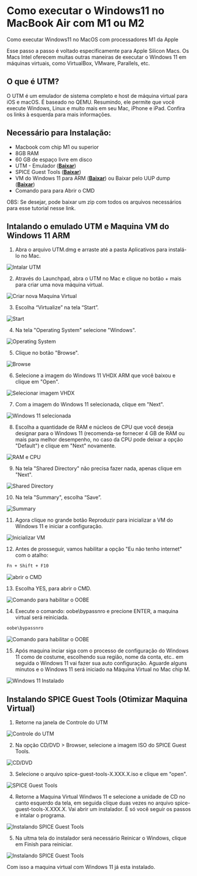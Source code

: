# Como executar o Windows11 no MacBook Air com M1 ou M2
 Como executar Windows11 no MacOS com processadores M1 da Apple

 Esse passo a passo é voltado especificamente para Apple Silicon Macs. Os Macs Intel oferecem muitas outras maneiras de executar o Windows 11 em máquinas virtuais, como VirtualBox, VMware, Parallels, etc.

## O que é UTM?
O UTM é um emulador de sistema completo e host de máquina virtual para iOS e macOS. É baseado no QEMU. Resumindo, ele permite que você execute Windows, Linux e muito mais em seu Mac, iPhone e iPad. Confira os links à esquerda para mais informações.

## Necessário para Instalação:
- Macbook com chip M1 ou superior
- 8GB RAM
- 60 GB de espaço livre em disco
- UTM - Emulador ([**Baixar**](https://mac.getutm.app/))
- SPICE Guest Tools ([**Baixar**](https://github.com/utmapp/qemu/releases/download/v6.2.0-utm/spice-guest-tools-0.164.3.iso))
- VM do Windows 11 para ARM ([**Baixar**](https://www.microsoft.com/en-us/software-download/windowsinsiderpreviewARM64)) ou Baixar pelo UUP dump ([**Baixar**](https://uupdump.net/known.php))
- Comando para para Abrir o CMD

OBS: Se desejar, pode baixar um zip com todos os arquivos necessários para esse tutorial nesse link.

## Intalando o emulado UTM e Maquina VM do Windows 11 ARM

1. Abra o arquivo UTM.dmg e arraste até a pasta Aplicativos para instalá-lo no Mac.

![Intalar UTM](img/img01.gif)

2. Através do Launchpad, abra o UTM no Mac e clique no botão + mais para criar uma nova máquina virtual.

![Criar nova Maquina Virtual](img/img02.jpg)

3. Escolha “Virtualize” na tela “Start”.

![Start](img/img03.jpg)

4. Na tela "Operating System" selecione "Windows".

![Operating System](img/img04.jpg)

5. Clique no botão "Browse".

![Browse](img/img05.jpg)

6. Selecione a imagem do Windows 11 VHDX ARM que você baixou e clique em "Open".

![Selecionar imagem VHDX](img/img06.jpg)

7. Com a imagem do Windows 11 selecionada, clique em "Next".

![Windows 11 selecionada](img/img07.jpg)

8. Escolha a quantidade de RAM e núcleos de CPU que você deseja designar para o Windows 11 (recomenda-se fornecer 4 GB de RAM ou mais para melhor desempenho, no caso da CPU pode deixar a opção "Default") e clique em "Next" novamente.

![RAM e CPU](img/img08.jpg)

9. Na tela "Shared Directory" não precisa fazer nada, apenas clique em "Next".

![Shared Directory](img/img09.jpg)

10. Na tela "Summary", escolha “Save”.

![Summary](img/img10.jpg)

11. Agora clique no grande botão Reproduzir para inicializar a VM do Windows 11 e iniciar a configuração.

![Inicializar VM](img/img11.jpg)

12. Antes de prosseguir, vamos habilitar a opção "Eu não tenho internet" com o atalho:
```bash
Fn + Shift + F10
```

![abrir o CMD](img/img12.jpg)

13. Escolha YES, para abrir o CMD.

![Comando para habilitar o OOBE](img/img13.jpg)

14. Execute o comando: oobe\bypassnro e precione ENTER, a maquina virtual será reiniciada.
```bash
oobe\bypassnro
```

![Comando para habilitar o OOBE](img/img14.jpg)

15. Após maquina inciar siga com o processo de configuração do Windows 11 como de costume, escolhendo sua região, nome da conta, etc.. em seguida o Windows 11 vai fazer sua auto configuração. Aguarde alguns minutos e o Windows 11 será iniciado na Máquina Virtual no Mac chip M.

![Windows 11 Instalado](img/img15.jpg)

## Instalando SPICE Guest Tools (Otimizar Maquina Virtual)

1. Retorne na janela de Controle do UTM

![Controle do UTM](img/img16.jpg)

2. Na opção CD/DVD > Browser, selecione a imagem ISO do SPICE Guest Tools.

![CD/DVD](img/img17.jpg)

3. Selecione o arquivo spice-guest-tools-X.XXX.X.iso e clique em "open".

![SPICE Guest Tools](img/img18.jpg)

4. Retorne a Maquina Virtual Windwos 11 e selecione a unidade de CD no canto esquerdo da tela, em seguida clique duas vezes no arquivo spice-guest-tools-X.XXX.X. Vai abrir um instalador. É só você seguir os passos e intalar o programa.

![Instalando SPICE Guest Tools](img/img19.jpg)

5. Na ultma tela do instalador será necessário Reinicar o Windows, clique em Finish para reiniciar.

![Instalando SPICE Guest Tools](img/img20.jpg)

 Com isso a maquina virtual com Windows 11 já esta instalado.
